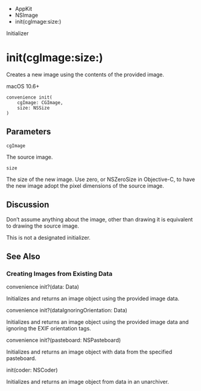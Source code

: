 

- AppKit
- NSImage
-  init(cgImage:size:) 

Initializer

# init(cgImage:size:)

Creates a new image using the contents of the provided image.

macOS 10.6+

``` source
convenience init(
    cgImage: CGImage,
    size: NSSize
)
```

## Parameters 

`cgImage`  

The source image.

`size`  

The size of the new image. Use zero, or NSZeroSize in Objective-C, to have the new image adopt the pixel dimensions of the source image.

## Discussion

Don’t assume anything about the image, other than drawing it is equivalent to drawing the source image.

This is not a designated initializer.

## See Also

### Creating Images from Existing Data

convenience init?(data: Data)

Initializes and returns an image object using the provided image data.

convenience init?(dataIgnoringOrientation: Data)

Initializes and returns an image object using the provided image data and ignoring the EXIF orientation tags.

convenience init?(pasteboard: NSPasteboard)

Initializes and returns an image object with data from the specified pasteboard.

init(coder: NSCoder)

Initializes and returns an image object from data in an unarchiver.


